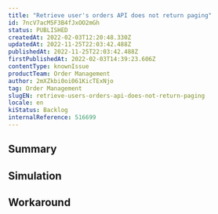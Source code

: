 ```yaml
---
title: "Retrieve user's orders API does not return paging"
id: 7ncV7acM5F3B4fJxOO2mGh
status: PUBLISHED
createdAt: 2022-02-03T12:20:48.330Z
updatedAt: 2022-11-25T22:03:42.488Z
publishedAt: 2022-11-25T22:03:42.488Z
firstPublishedAt: 2022-02-03T14:39:23.606Z
contentType: knownIssue
productTeam: Order Management
author: 2mXZkbi0oi061KicTExNjo
tag: Order Management
slugEN: retrieve-users-orders-api-does-not-return-paging
locale: en
kiStatus: Backlog
internalReference: 516699
---
```


## Summary



## Simulation



## Workaround



